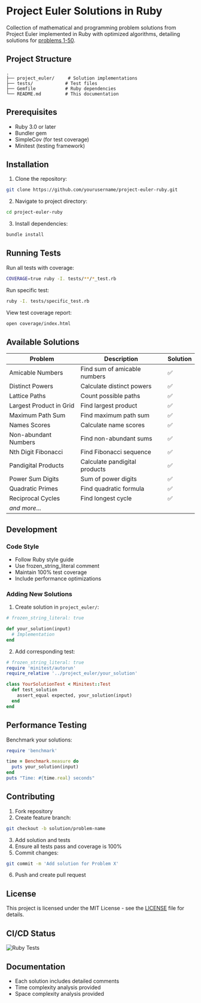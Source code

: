 # Project Euler Solutions in Ruby

Collection of mathematical and programming problem solutions from Project Euler implemented in Ruby with optimized algorithms, detailing solutions for [problems 1-50](https://projecteuler.net/archives).

## Project Structure

```
.
├── project_euler/     # Solution implementations
├── tests/            # Test files
├── Gemfile           # Ruby dependencies
└── README.md         # This documentation
```

## Prerequisites

- Ruby 3.0 or later
- Bundler gem
- SimpleCov (for test coverage)
- Minitest (testing framework)

## Installation

1. Clone the repository:

```sh
git clone https://github.com/yourusername/project-euler-ruby.git
```

2. Navigate to project directory:

```sh
cd project-euler-ruby
```

3. Install dependencies:

```sh
bundle install
```

## Running Tests

Run all tests with coverage:

```sh
COVERAGE=true ruby -I. tests/**/*_test.rb
```

Run specific test:

```sh
ruby -I. tests/specific_test.rb
```

View test coverage report:

```sh
open coverage/index.html
```

## Available Solutions

| Problem | Description | Solution |
|---------|------------|----------|
| Amicable Numbers | Find sum of amicable numbers | ✅ |
| Distinct Powers | Calculate distinct powers | ✅ |
| Lattice Paths | Count possible paths | ✅ |
| Largest Product in Grid | Find largest product | ✅ |
| Maximum Path Sum | Find maximum path sum | ✅ |
| Names Scores | Calculate name scores | ✅ |
| Non-abundant Numbers | Find non-abundant sums | ✅ |
| Nth Digit Fibonacci | Find Fibonacci sequence | ✅ |
| Pandigital Products | Calculate pandigital products | ✅ |
| Power Sum Digits | Sum of power digits | ✅ |
| Quadratic Primes | Find quadratic formula | ✅ |
| Reciprocal Cycles | Find longest cycle | ✅ |
| *and more*...

## Development

### Code Style

- Follow Ruby style guide
- Use frozen_string_literal comment
- Maintain 100% test coverage
- Include performance optimizations

### Adding New Solutions

1. Create solution in `project_euler/`:

```ruby
# frozen_string_literal: true

def your_solution(input)
  # Implementation
end
```

2. Add corresponding test:

```ruby
# frozen_string_literal: true
require 'minitest/autorun'
require_relative '../project_euler/your_solution'

class YourSolutionTest < Minitest::Test
  def test_solution
    assert_equal expected, your_solution(input)
  end
end
```

## Performance Testing

Benchmark your solutions:

```ruby
require 'benchmark'

time = Benchmark.measure do
  puts your_solution(input)
end
puts "Time: #{time.real} seconds"
```

## Contributing

1. Fork repository
2. Create feature branch:

```sh
git checkout -b solution/problem-name
```

3. Add solution and tests
4. Ensure all tests pass and coverage is 100%
5. Commit changes:

```sh
git commit -m 'Add solution for Problem X'
```

6. Push and create pull request

## License

This project is licensed under the MIT License - see the [LICENSE](LICENSE) file for details.

## CI/CD Status

![Ruby Tests](https://github.com/see-why/test-folder/actions/workflows/ci.yml/badge.svg)

## Documentation

- Each solution includes detailed comments
- Time complexity analysis provided
- Space complexity analysis provided
